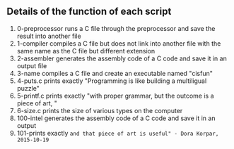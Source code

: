 ## Details of the function of each script
1) 0-preprocessor runs a C file through the preprocessor and save the result into another file
2) 1-compiler compiles a C file but does not link into another file with the same name as the C file but different extension
3) 2-assembler generates the assembly code of a C code and save it in an output file
4) 3-name compiles a C file and create an executable named "cisfun"
5) 4-puts.c prints exactly "Programming is like building a multiligual puzzle"
6) 5-printf.c prints exactly "with proper grammar, but the outcome is a piece of art, "
7) 6-size.c prints the size of various types on the computer
8) 100-intel generates the assembly code of a C code and save it in an output
9) 101-prints exactly ```and that piece of art is useful" - Dora Korpar, 2015-10-19```
